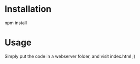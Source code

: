 # Installation

npm install

# Usage

Simply put the code in a webserver folder, and visit index.html ;)